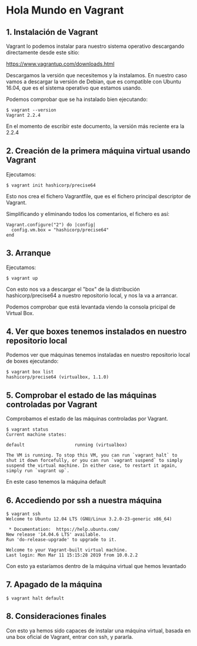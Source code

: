 # Hola Mundo en Vagrant

## 1. Instalación de Vagrant

Vagrant lo podemos instalar para nuestro sistema operativo descargando directamente desde este sitio:

https://www.vagrantup.com/downloads.html

Descargamos la versión que necesitemos y la instalamos. En nuestro caso vamos a descargar la versión de Debian, que es compatible con Ubuntu 16.04, que es el sistema operativo que estamos usando.

Podemos comprobar que se ha instalado bien ejecutando:

```shell
$ vagrant --version
Vagrant 2.2.4
```

En el momento de escribir este documento, la versión más reciente era la 2.2.4

## 2. Creación de la primera máquina virtual usando Vagrant

Ejecutamos:

```shell
$ vagrant init hashicorp/precise64
```

Esto nos crea el fichero Vagrantfile, que es el fichero principal descriptor de Vagrant.

Simplificando y eliminando todos los comentarios, el fichero es así:

```Vagrantfile
Vagrant.configure("2") do |config|
  config.vm.box = "hashicorp/precise64"
end
```

## 3. Arranque

Ejecutamos:

```shell
$ vagrant up
```

Con esto nos va a descargar el "box" de la distribución hashicorp/precise64 a nuestro repositorio local, y nos la va a arrancar.

Podemos comprobar que está levantada viendo la consola pricipal de Virtual Box.

## 4. Ver que boxes tenemos instalados en nuestro repositorio local

Podemos ver que máquinas tenemos instaladas en nuestro repositorio local de boxes ejecutando:


```shell
$ vagrant box list
hashicorp/precise64 (virtualbox, 1.1.0)
```

## 5. Comprobar el estado de las máquinas controladas por Vagrant

Comprobamos el estado de las máquinas controladas por Vagrant.

```shell
$ vagrant status
Current machine states:

default                   running (virtualbox)

The VM is running. To stop this VM, you can run `vagrant halt` to
shut it down forcefully, or you can run `vagrant suspend` to simply
suspend the virtual machine. In either case, to restart it again,
simply run `vagrant up`.
```

En este caso tenemos la máquina default

## 6. Accediendo por ssh a nuestra máquina

```shell
$ vagrant ssh
Welcome to Ubuntu 12.04 LTS (GNU/Linux 3.2.0-23-generic x86_64)

 * Documentation:  https://help.ubuntu.com/
New release '14.04.6 LTS' available.
Run 'do-release-upgrade' to upgrade to it.

Welcome to your Vagrant-built virtual machine.
Last login: Mon Mar 11 15:15:28 2019 from 10.0.2.2
```

Con esto ya estaríamos dentro de la máquina virtual que hemos levantado

## 7. Apagado de la máquina

```shell
$ vagrant halt default
```

## 8. Consideraciones finales

Con esto ya hemos sido capaces de instalar una máquina virtual, basada en una box oficial de Vagrant, entrar con ssh, y pararla.









